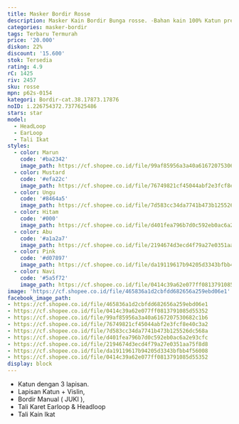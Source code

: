 ```yaml
---
title: Masker Bordir Rosse
description: Masker Kain Bordir Bunga rosse. -Bahan kain 100% Katun premium
categories: masker-bordir
tags: Terbaru Termurah
price: '20.000'
diskon: 22%
discount: '15.600'
stok: Tersedia
rating: 4.9
rC: 1425
riv: 2457
sku: rosse
mpn: p62s-0154
kategori: Bordir-cat.38.17873.17876
noID: i.226754372.7377625486
stars: star
model:
  - HeadLoop
  - EarLoop
  - Tali Ikat
styles:
  - color: Marun
    code: '#ba2342'
    image_path: https://cf.shopee.co.id/file/99af85956a3a40a6167207530682c1b6
  - color: Mustard
    code: '#efa22c'
    image_path: https://cf.shopee.co.id/file/76749821cf45044abf2e3fcf8e40c3a2
  - color: Ungu
    code: '#8464a5'
    image_path: https://cf.shopee.co.id/file/7d583cc34da7741b473b125526dc568a
  - color: Hitam
    code: '#000'
    image_path: https://cf.shopee.co.id/file/d401fea796b7d0c592eb0ac6a2e93cfc
  - color: Abu
    code: '#a1a2a7'
    image_path: https://cf.shopee.co.id/file/2194674d3ecd4f79a27e0351aa75f8d8
  - color: Pink
    code: '#d07897'
    image_path: https://cf.shopee.co.id/file/da19119617b94205d3343bfbb4f56008
  - color: Navi
    code: '#5a5f72'
    image_path: https://cf.shopee.co.id/file/0414c39a62e077ff0813791085d55352
image: 'https://cf.shopee.co.id/file/465836a1d2cbfdd682656a259ebd06e1'
facebook_image_path:
- https://cf.shopee.co.id/file/465836a1d2cbfdd682656a259ebd06e1
- https://cf.shopee.co.id/file/0414c39a62e077ff0813791085d55352
- https://cf.shopee.co.id/file/99af85956a3a40a6167207530682c1b6
- https://cf.shopee.co.id/file/76749821cf45044abf2e3fcf8e40c3a2
- https://cf.shopee.co.id/file/7d583cc34da7741b473b125526dc568a
- https://cf.shopee.co.id/file/d401fea796b7d0c592eb0ac6a2e93cfc
- https://cf.shopee.co.id/file/2194674d3ecd4f79a27e0351aa75f8d8
- https://cf.shopee.co.id/file/da19119617b94205d3343bfbb4f56008
- https://cf.shopee.co.id/file/0414c39a62e077ff0813791085d55352
display: block
---
```


- Katun dengan 3 lapisan.
- Lapisan Katun + Vislin,
- Bordir Manual ( JUKI ),
- Tali Karet Earloop & Headloop
- Tali Kain Ikat
